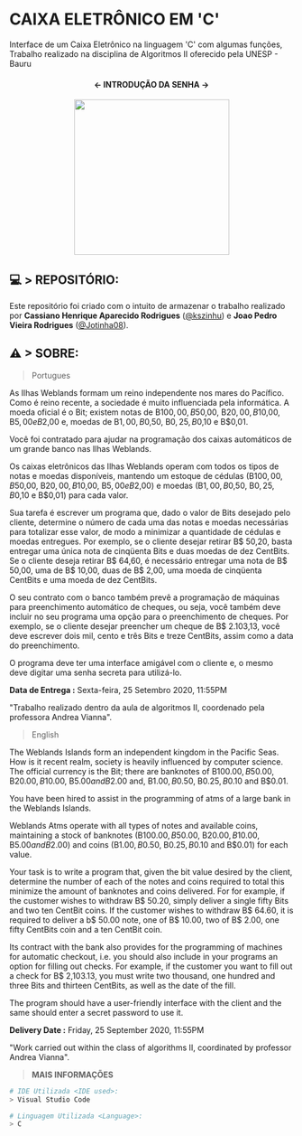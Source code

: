 # CAIXA ELETRÔNICO EM 'C'
Interface de um Caixa Eletrônico na linguagem 'C' com algumas funções, Trabalho realizado na disciplina de Algoritmos II oferecido pela UNESP - Bauru
<h4 align="center"> 
	  <- INTRODUÇÃO DA SENHA ->
</h4>
	<p align="center"><img src="https://i.imgur.com/l9AQudO.png" width="275px"/></p>

## 💻 > REPOSITÓRIO:

Este repositório foi criado com o intuito de armazenar o trabalho realizado por **Cassiano Henrique Aparecido Rodrigues** ([@kszinhu](https://github.com/kszinhu)) e **Joao Pedro Vieira Rodrigues** ([@Jotinha08](https://github.com/Jotinha08)).

## ⚠ > SOBRE:
> Portugues

As Ilhas Weblands formam um reino independente nos mares do Pacífico. Como é
reino recente, a sociedade é muito influenciada pela informática. A moeda oficial é o
Bit; existem notas de B$100,00, B$50,00, B$20,00, B$10,00, B$5,00 e B$2,00 e,
moedas de B$1,00, B$0,50, B$0,25, B$0,10 e B$0,01.

Você foi contratado para ajudar na programação dos caixas automáticos de um grande
banco nas Ilhas Weblands.

Os caixas eletrônicos das Ilhas Weblands operam com todos os tipos de notas e
moedas disponíveis, mantendo um estoque de cédulas (B$100,00, B$50,00, B$20,00,
B$10,00, B$5,00 e B$2,00) e moedas (B$1,00, B$0,50, B$0,25, B$0,10 e B$0,01) para
cada valor.

Sua tarefa é escrever um programa que, dado o valor de Bits desejado pelo cliente,
determine o número de cada uma das notas e moedas necessárias para totalizar esse
valor, de modo a minimizar a quantidade de cédulas e moedas entregues. Por
exemplo, se o cliente desejar retirar B$ 50,20, basta entregar uma única nota de
cinqüenta Bits e duas moedas de dez CentBits. Se o cliente deseja retirar B$ 64,60, é
necessário entregar uma nota de B$ 50,00, uma de B$ 10,00, duas de B$ 2,00, uma
moeda de cinqüenta CentBits e uma moeda de dez CentBits.

O seu contrato com o banco também prevê a programação de máquinas para
preenchimento automático de cheques, ou seja, você também deve incluir no seu
programa uma opção para o preenchimento de cheques. Por exemplo, se o cliente
desejar preencher um cheque de B$ 2.103,13, você deve escrever dois mil, cento e
três Bits e treze CentBits, assim como a data do preenchimento.

O programa deve ter uma interface amigável com o cliente e, o mesmo deve
digitar uma senha secreta para utilizá-lo.

**Data de Entrega :** Sexta-feira, 25 Setembro 2020, 11:55PM

"Trabalho realizado dentro da aula de algoritmos II, coordenado pela professora Andrea Vianna".

> English

The Weblands Islands form an independent kingdom in the Pacific Seas. How is it
recent realm, society is heavily influenced by computer science. The official currency is the
Bit; there are banknotes of B$100.00, B$50.00, B$20.00, B$10.00, B$5.00 and B$2.00 and,
B$1.00, B$0.50, B$0.25, B$0.10 and B$0.01.

You have been hired to assist in the programming of atms of a large
bank in the Weblands Islands.

Weblands Atms operate with all types of notes and
available coins, maintaining a stock of banknotes (B$100.00, B$50.00, B$20.00,
B$10.00, B$5.00 and B$2.00) and coins (B$1.00, B$0.50, B$0.25, B$0.10 and B$0.01) for
each value.

Your task is to write a program that, given the bit value desired by the client,
determine the number of each of the notes and coins required to total this
minimize the amount of banknotes and coins delivered. For
for example, if the customer wishes to withdraw B$ 50.20, simply deliver a single
fifty Bits and two ten CentBit coins. If the customer wishes to withdraw B$ 64.60, it is
required to deliver a b$ 50.00 note, one of B$ 10.00, two of B$ 2.00, one
fifty CentBits coin and a ten CentBit coin.

Its contract with the bank also provides for the programming of machines for
automatic checkout, i.e. you should also include in your
programs an option for filling out checks. For example, if the customer
you want to fill out a check for B$ 2,103.13, you must write two thousand, one hundred and
three Bits and thirteen CentBits, as well as the date of the fill.

The program should have a user-friendly interface with the client and the same should
enter a secret password to use it.

**Delivery Date :** Friday, 25 September 2020, 11:55PM

"Work carried out within the class of algorithms II, coordinated by professor Andrea Vianna".


> **MAIS INFORMAÇÕES**
```bash
# IDE Utilizada <IDE used>:
> Visual Studio Code

# Linguagem Utilizada <Language>:
> C 
```
